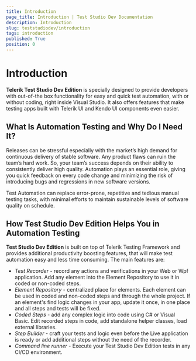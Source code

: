 ```yaml
---
title: Introduction
page_title: Introduction | Test Studio Dev Documentation
description: Introduction
slug: teststudiodev/introduction
tags: introduction
published: True
position: 0
---
```

# Introduction

__Telerik Test Studio Dev Edition__ is specially designed to provide developers with out-of-the box functionality for easy and quick test automation, with or without coding, right inside Visual Studio. It also offers features that make testing apps built with Telerik UI and Kendo UI components even easier.

## What Is Automation Testing and Why Do I Need It?

Releases can be stressful especially with the market’s high demand for continuous delivery of stable software. Any product flaws can ruin the team’s hard work. So, your team’s success depends on their ability to consistently deliver high quality. Automation plays an essential role, giving you quick feedback on every code change and minimizing the risk of introducing bugs and regressions in new software versions.

Test Automation can replace error-prone, repetitive and tedious manual testing tasks, with minimal efforts to maintain sustainable levels of software quality on schedule.

## How Test Studio Dev Edition Helps You in Automation Testing

__Test Studio Dev Edition__ is built on top of Telerik Testing Framework and provides additional productivity boosting features, that will make test automation easy and less time consuming. The main features are:
 
- _Test Recorder_ - record any actions and verifications in your Web or Wpf application. Add any element into the Element Repository to use it in coded or non-coded steps.
- _Element Repository_ - centralized place for elements. Each element can be used in coded and non-coded steps and through the whole project. If an element's find logic changes in your app, update it once, in one place and all steps and tests will be fixed.
- _Coded Steps_ - add any complex logic into code using C# or Visual Basic. Edit recorded steps in code, add standalone helper classes, load external libraries.
- _Step Builder_ - craft your tests and logic even before the Live application is ready or add additional steps without the need of the recorder.
- _Command line runner_ - Execute your Test Studio Dev Edition tests in any CI/CD environment.